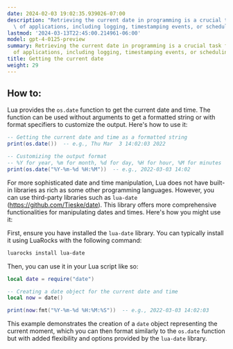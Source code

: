 ```yaml
---
date: 2024-02-03 19:02:35.939026-07:00
description: "Retrieving the current date in programming is a crucial task for a multitude\
  \ of applications, including logging, timestamping events, or scheduling tasks.\u2026"
lastmod: '2024-03-13T22:45:00.214961-06:00'
model: gpt-4-0125-preview
summary: Retrieving the current date in programming is a crucial task for a multitude
  of applications, including logging, timestamping events, or scheduling tasks.
title: Getting the current date
weight: 29
---
```


## How to:
Lua provides the `os.date` function to get the current date and time. The function can be used without arguments to get a formatted string or with format specifiers to customize the output. Here's how to use it:

```lua
-- Getting the current date and time as a formatted string
print(os.date())  -- e.g., Thu Mar  3 14:02:03 2022

-- Customizing the output format
-- %Y for year, %m for month, %d for day, %H for hour, %M for minutes
print(os.date("%Y-%m-%d %H:%M"))  -- e.g., 2022-03-03 14:02
```

For more sophisticated date and time manipulation, Lua does not have built-in libraries as rich as some other programming languages. However, you can use third-party libraries such as `lua-date` (https://github.com/Tieske/date). This library offers more comprehensive functionalities for manipulating dates and times. Here's how you might use it:

First, ensure you have installed the `lua-date` library. You can typically install it using LuaRocks with the following command:

```bash
luarocks install lua-date
```

Then, you can use it in your Lua script like so:

```lua
local date = require("date")

-- Creating a date object for the current date and time
local now = date()

print(now:fmt("%Y-%m-%d %H:%M:%S"))  -- e.g., 2022-03-03 14:02:03
```

This example demonstrates the creation of a `date` object representing the current moment, which you can then format similarly to the `os.date` function but with added flexibility and options provided by the `lua-date` library.

